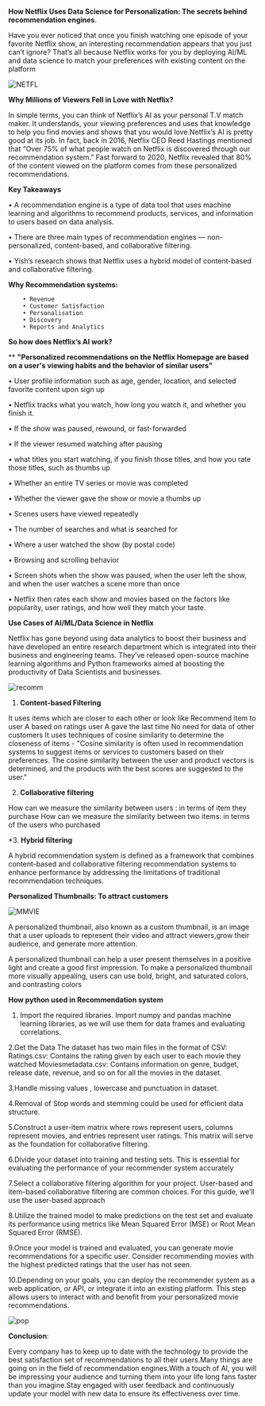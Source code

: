 
**How Netflix Uses Data Science for Personalization: The secrets behind recommendation engines**.

Have you ever noticed that once you finish watching one episode of your favorite Netflix show, an interesting recommendation appears that you just can’t ignore? 
That’s all because Netflix works for you by deploying AI/ML and data science to match your preferences with existing content on the platform


![NETFL](https://github.com/user-attachments/assets/fdbf7786-c572-443f-9e18-2d7322eb67be)




**Why Millions of Viewers Fell in Love with Netflix?**

In simple terms, you can think of Netflix’s AI as your personal T.V match maker. It understands, your viewing preferences and uses that knowledge to help you find movies and shows that you would love.Netflix’s AI is pretty good at its job.
In fact, back in 2016, Netflix CEO Reed Hastings mentioned that “Over 75% of what people watch on Netflix is discovered through our recommendation system.”
Fast forward to 2020, Netflix revealed that 80% of the content viewed on the platform comes from these personalized recommendations.

**Key Takeaways**

•	A recommendation engine is a type of data tool that uses machine learning and algorithms to recommend products, services, and information to users based on data analysis.

•	There are three main types of recommendation engines — non-personalized, content-based, and  collaborative filtering. 

•	Yish’s research shows that Netflix uses a hybrid model of content-based and collaborative filtering.


**Why Recommendation systems:**

        • Revenue
        • Customer Satisfaction
        • Personalisation
        • Discovery
        • Reports and Analytics

        

**So how does Netflix’s AI work?**

**        **"Personalized recommendations on the Netflix Homepage are based on a user's viewing habits and the behavior of similar users"**

•	User profile information such as age, gender, location, and selected favorite content upon sign up

•	Netflix tracks what you watch, how long you watch it, and whether you finish it.

•	If the show was paused, rewound, or fast-forwarded

•	If the viewer resumed watching after pausing

•	what titles you start watching, if you finish those titles, and how you rate those titles, such as thumbs up

•	Whether an entire TV series or movie was completed

•	Whether the viewer gave the show or movie a thumbs up

•	Scenes users have viewed repeatedly

•	The number of searches and what is searched for

•	Where a user watched the show (by postal code)

•	Browsing and scrolling behavior

•	Screen shots when the show was paused, when the user left the show, and when the user watches a scene more than once

•	Netflix then rates each show and movies based on the factors like popularity, user ratings, and how well they match your taste.

**Use Cases of AI/ML/Data Science in Netflix**

Netflix has gone beyond using data analytics to boost their business and have developed an entire research department which is integrated into their business and engineering teams. 
They’ve released open-source machine learning algorithms and Python frameworks aimed at boosting the productivity of Data Scientists and businesses.

![recomm](https://github.com/user-attachments/assets/e1fb0935-1d00-4918-b480-c8e954616471)

1. **Content-based Filtering**
   
It uses items which are closer to each other or look like
Recommend item to user A based on ratings user A gave the last time
No need for data of other customers
It uses techniques of cosine similarity to determine the closeness of items -
        "Cosine similarity is often used in recommendation systems to suggest items or services to customers based on their preferences.
         The cosine similarity between the user and product vectors is determined, and the products with the best scores are suggested to the user."

2. **Collaborative filtering**
   
How can we measure the similarity between users : in terms of item they purchase
How can we measure the similarity between two items: in terms of the users who purchased

*3. **Hybrid filtering**

A hybrid recommendation system is defined as a framework that combines content-based and collaborative filtering recommendation systems to enhance performance by addressing the limitations of traditional recommendation techniques.

**Personalized Thumbnails: To attract customers**

![MMVIE](https://github.com/user-attachments/assets/b897a26d-ca45-40dc-8f62-a5867e99c659)


A personalized thumbnail, also known as a custom thumbnail, is an image that a user uploads to represent their video and attract viewers,grow their audience, and generate more attention.

A personalized thumbnail can help a user present themselves in a positive light and create a good first impression.
To make a personalized thumbnail more visually appealing, users can use bold, bright, and saturated colors, and contrasting colors

**How python used in Recommendation system**

1. Import the required libraries.
Import numpy and pandas machine learning libraries, as we will use them for data frames and evaluating correlations.

2.Get the Data
The dataset has two main files in the format of CSV:
Ratings.csv: Contains the rating given by each user to each movie they watched
Moviesmetadata.csv: Contains information on genre, budget, release date, revenue, and so on for all the movies in the dataset.

3.Handle missing values , lowercase and punctuation in dataset.

4.Removal of Stop words and stemming could be used for efficient data structure.

5.Construct a user-item matrix where rows represent users, columns represent movies, and entries represent user ratings. This matrix will serve as the foundation for collaborative filtering.

6.Divide your dataset into training and testing sets. This is essential for evaluating the performance of your recommender system accurately

7.Select a collaborative filtering algorithm for your project. User-based and item-based collaborative filtering are common choices. For this guide, we’ll use the user-based approach

8.Utilize the trained model to make predictions on the test set and evaluate its performance using metrics like Mean Squared Error (MSE) or Root Mean Squared Error (RMSE).

9.Once your model is trained and evaluated, you can generate movie recommendations for a specific user. Consider recommending movies with the highest predicted ratings that the user has not seen.

10.Depending on your goals, you can deploy the recommender system as a web application, or API, or integrate it into an existing platform. This step allows users to interact with and benefit from your personalized movie recommendations.

![pop](https://github.com/user-attachments/assets/fbcdd351-d58b-4bae-a69b-badf78f24e27)



**Conclusion**:

Every company has to keep up to date with the technology to provide the best satisfaction set of recommendations to all their users.Many things are going on in the field of recommendation engines.With a touch of AI,
you will be impressing your audience and turning them into your life long fans faster than you imagine.Stay engaged with user feedback and continuously update your model with new data to ensure its effectiveness over time.


